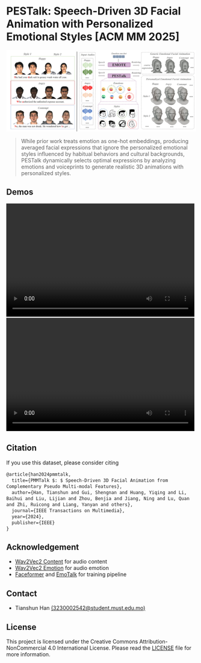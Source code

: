 # PESTalk: Speech-Driven 3D Facial Animation with Personalized Emotional Styles [ACM MM 2025]


<img src="./PESTalk.png" /> 

> While prior work treats emotion as one-hot embeddings, producing averaged facial expressions that ignore the personalized emotional styles influenced by habitual behaviors and cultural backgrounds, PESTalk dynamically selects optimal expressions by analyzing emotions and voiceprints to generate realistic 3D animations with personalized styles.



## Demos
<video src="https://github.com/user-attachments/assets/18f38f82-508e-4ea5-952f-560745398f0b" controls="controls" width="500" height="300"></video>
<video src="https://github.com/user-attachments/assets/f11ac9ce-8c78-49af-a3e1-a1bad27990c3" controls="controls" width="500" height="300"></video>


## Citation
If you use this dataset, please consider citing
```
@article{han2024pmmtalk,
  title={PMMTalk $: $ Speech-Driven 3D Facial Animation from Complementary Pseudo Multi-modal Features},
  author={Han, Tianshun and Gui, Shengnan and Huang, Yiqing and Li, Baihui and Liu, Lijian and Zhou, Benjia and Jiang, Ning and Lu, Quan and Zhi, Ruicong and Liang, Yanyan and others},
  journal={IEEE Transactions on Multimedia},
  year={2024},
  publisher={IEEE}
}
```

## Acknowledgement
- [Wav2Vec2 Content](https://huggingface.co/jonatasgrosman/wav2vec2-large-xlsr-53-english) for audio content
- [Wav2Vec2 Emotion](https://huggingface.co/r-f/wav2vec-english-speech-emotion-recognition) for audio emotion
- [Faceformer](https://github.com/EvelynFan/FaceFormer) and [EmoTalk](https://github.com/ZiqiaoPeng/EmoTalk) for training pipeline

## Contact
- Tianshun Han [(3230002542@student.must.edu.mo)](3230002542@student.must.edu.mo)

## License
This project is licensed under the Creative Commons Attribution-NonCommercial 4.0 International License. Please read the [LICENSE](LICENSE) file for more information.
